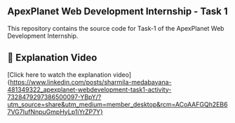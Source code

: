 ##  ApexPlanet Web Development Internship - Task 1
This repository contains the source code for Task-1 of the ApexPlanet Web Development Internship.

##  🔗 Explanation Video
[Click here to watch the explanation video]{https://www.linkedin.com/posts/sharmila-medabayana-481349322_apexplanet-webdevelopment-task1-activity-7328479297386500097-YBpY/?utm_source=share&utm_medium=member_desktop&rcm=ACoAAFGQh2EB67VG7IufNnpuGmpHyLp1iYrZP7Y}

